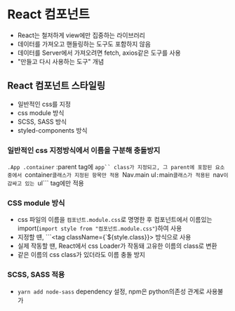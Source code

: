 # React 컴포넌트

- React는 철저하게 view에만 집중하는 라이브러리
- 데이터를 가져오고 핸들링하는 도구도 포함하지 않음
- 데이터를 Server에서 가져오려면 fetch, axios같은 도구를 사용
- "만들고 다시 사용하는 도구" 개념

## React 컴포넌트 스타일링

- 일반적인 css를 지정
- css module 방식
- SCSS, SASS 방식
- styled-components 방식

### 일반적인 css 지정방식에서 이름을 구분해 충돌방지

`.App .container` :parent tag에 ` app`` class가 지정되고,
그 parent에 포함된 요소중에서  `container`클래스가 지정된 항목만 적용
`Nav.main ul`:`main`클래스가 적용된 `nav`이 감싸고 있는 `ul```
tag에만 적용

### CSS module 방식

- css 파일의 이름을 `컴포넌트.module.css`로 명명한 후
  컴포넌트에서 이름있는 import(`import style from "컴포넌트.module.css"`)하여 사용
- 지정할 떈, ```<tag className={`${style.class}}> 방식으로 사용
- 실제 작동할 땐, React에서 css Loader가 작동돼 고유한 이름의 class로 변환
- 같은 이름의 css class가 있더라도 이름 충돌 방지

### SCSS, SASS 적용

- `yarn add node-sass` dependency 설정, npm은 python의존성 관계로 사용불가
